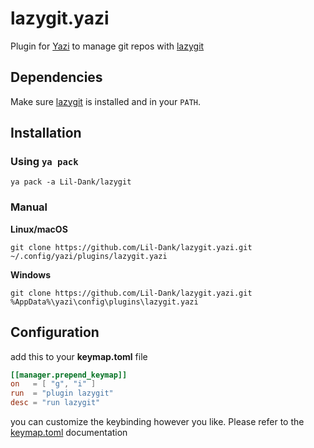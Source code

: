 # lazygit.yazi

Plugin for [Yazi](https://github.com/sxyazi/yazi) to manage git repos with [lazygit](https://github.com/jesseduffield/lazygit)

## Dependencies

Make sure [lazygit](https://github.com/jesseduffield/lazygit) is installed and in your `PATH`.

## Installation

### Using `ya pack`

```
ya pack -a Lil-Dank/lazygit
```

### Manual

**Linux/macOS**

```
git clone https://github.com/Lil-Dank/lazygit.yazi.git ~/.config/yazi/plugins/lazygit.yazi
```

**Windows**

```
git clone https://github.com/Lil-Dank/lazygit.yazi.git %AppData%\yazi\config\plugins\lazygit.yazi
```

## Configuration

add this to your **keymap.toml** file

```toml
[[manager.prepend_keymap]]
on   = [ "g", "i" ]
run  = "plugin lazygit"
desc = "run lazygit"
```

you can customize the keybinding however you like. Please refer to the [keymap.toml](https://yazi-rs.github.io/docs/configuration/keymap) documentation
